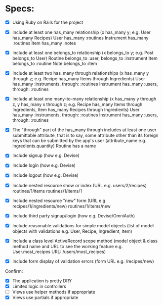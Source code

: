 # Specs:

- [x] Using Ruby on Rails for the project

- [x] Include at least one has_many relationship (x has_many y; e.g. User has_many Recipes)
User has_many :routines
Instrument has_many :routines
Item has_many :notes

- [x] Include at least one belongs_to relationship (x belongs_to y; e.g. Post belongs_to User)
Routine belongs_to :user, belongs_to :instrument
Item belongs_to :routine
Note belongs_to :item

- [x] Include at least two has_many through relationships (x has_many y through z; e.g. Recipe has_many Items through Ingredients)
User has_many :instruments, through: :routines
Instrument has_many :users, through: :routines

- [x] Include at least one many-to-many relationship (x has_many y through z, y has_many x through z; e.g. Recipe has_many Items through Ingredients, Item has_many Recipes through Ingredients)
User has_many :instruments, through: :routines
Instrument has_many :users, through: :routines

- [x] The "through" part of the has_many through includes at least one user submittable attribute, that is to say, some attribute other than its foreign keys that can be submitted by the app's user (attribute_name e.g. ingredients.quantity)
Routine has a name

- [x] Include signup (how e.g. Devise)

- [x] Include login (how e.g. Devise)

- [x] Include logout (how e.g. Devise)

- [x] Include nested resource show or index (URL e.g. users/2/recipes)
routines/1/items
routines/1/items/1

- [x] Include nested resource "new" form (URL e.g. recipes/1/ingredients/new)
routines/1/items/new

- [x] Include third party signup/login (how e.g. Devise/OmniAuth)

- [x] Include reasonable validations for simple model objects (list of model objects with validations e.g. User, Recipe, Ingredient, Item)

- [x] Include a class level ActiveRecord scope method (model object & class method name and URL to see the working feature e.g. User.most_recipes URL: /users/most_recipes)

- [x] Include form display of validation errors (form URL e.g. /recipes/new)

Confirm:

 - [x] The application is pretty DRY
 - [x] Limited logic in controllers
 - [ ] Views use helper methods if appropriate
 - [x] Views use partials if appropriate
